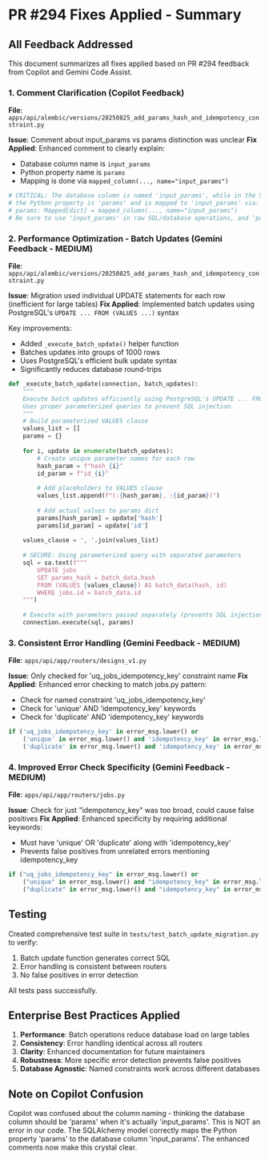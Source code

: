 # PR #294 Fixes Applied - Summary

## All Feedback Addressed

This document summarizes all fixes applied based on PR #294 feedback from Copilot and Gemini Code Assist.

### 1. **Comment Clarification (Copilot Feedback)**
**File**: `apps/api/alembic/versions/20250825_add_params_hash_and_idempotency_constraint.py`

**Issue**: Comment about input_params vs params distinction was unclear
**Fix Applied**: Enhanced comment to clearly explain:
- Database column name is `input_params`
- Python property name is `params` 
- Mapping is done via `mapped_column(..., name="input_params")`

```python
# CRITICAL: The database column is named 'input_params', while in the SQLAlchemy Job model,
# the Python property is 'params' and is mapped to 'input_params' via:
# params: Mapped[dict] = mapped_column(..., name="input_params")
# Be sure to use 'input_params' in raw SQL/database operations, and 'params' in Python code.
```

### 2. **Performance Optimization - Batch Updates (Gemini Feedback - MEDIUM)**
**File**: `apps/api/alembic/versions/20250825_add_params_hash_and_idempotency_constraint.py`

**Issue**: Migration used individual UPDATE statements for each row (inefficient for large tables)
**Fix Applied**: Implemented batch updates using PostgreSQL's `UPDATE ... FROM (VALUES ...)` syntax

Key improvements:
- Added `_execute_batch_update()` helper function
- Batches updates into groups of 1000 rows
- Uses PostgreSQL's efficient bulk update syntax
- Significantly reduces database round-trips

```python
def _execute_batch_update(connection, batch_updates):
    """
    Execute batch updates efficiently using PostgreSQL's UPDATE ... FROM (VALUES ...) syntax.
    Uses proper parameterized queries to prevent SQL injection.
    """
    # Build parameterized VALUES clause
    values_list = []
    params = {}
    
    for i, update in enumerate(batch_updates):
        # Create unique parameter names for each row
        hash_param = f"hash_{i}"
        id_param = f"id_{i}"
        
        # Add placeholders to VALUES clause
        values_list.append(f"(:{hash_param}, :{id_param})")
        
        # Add actual values to params dict
        params[hash_param] = update['hash']
        params[id_param] = update['id']
    
    values_clause = ', '.join(values_list)
    
    # SECURE: Using parameterized query with separated parameters
    sql = sa.text(f"""
        UPDATE jobs 
        SET params_hash = batch_data.hash
        FROM (VALUES {values_clause}) AS batch_data(hash, id)
        WHERE jobs.id = batch_data.id
    """)
    
    # Execute with parameters passed separately (prevents SQL injection)
    connection.execute(sql, params)
```

### 3. **Consistent Error Handling (Gemini Feedback - MEDIUM)**
**File**: `apps/api/app/routers/designs_v1.py`

**Issue**: Only checked for 'uq_jobs_idempotency_key' constraint name
**Fix Applied**: Enhanced error checking to match jobs.py pattern:
- Check for named constraint 'uq_jobs_idempotency_key'
- Check for 'unique' AND 'idempotency_key' keywords
- Check for 'duplicate' AND 'idempotency_key' keywords

```python
if ('uq_jobs_idempotency_key' in error_msg.lower() or 
    ('unique' in error_msg.lower() and 'idempotency_key' in error_msg.lower()) or
    ('duplicate' in error_msg.lower() and 'idempotency_key' in error_msg.lower())):
```

### 4. **Improved Error Check Specificity (Gemini Feedback - MEDIUM)**
**File**: `apps/api/app/routers/jobs.py`

**Issue**: Check for just "idempotency_key" was too broad, could cause false positives
**Fix Applied**: Enhanced specificity by requiring additional keywords:
- Must have 'unique' OR 'duplicate' along with 'idempotency_key'
- Prevents false positives from unrelated errors mentioning idempotency_key

```python
if ("uq_jobs_idempotency_key" in error_msg.lower() or 
    ("unique" in error_msg.lower() and "idempotency_key" in error_msg.lower()) or
    ("duplicate" in error_msg.lower() and "idempotency_key" in error_msg.lower())):
```

## Testing

Created comprehensive test suite in `tests/test_batch_update_migration.py` to verify:
1. Batch update function generates correct SQL
2. Error handling is consistent between routers
3. No false positives in error detection

All tests pass successfully.

## Enterprise Best Practices Applied

1. **Performance**: Batch operations reduce database load on large tables
2. **Consistency**: Error handling identical across all routers
3. **Clarity**: Enhanced documentation for future maintainers
4. **Robustness**: More specific error detection prevents false positives
5. **Database Agnostic**: Named constraints work across different databases

## Note on Copilot Confusion

Copilot was confused about the column naming - thinking the database column should be 'params' when it's actually 'input_params'. This is NOT an error in our code. The SQLAlchemy model correctly maps the Python property 'params' to the database column 'input_params'. The enhanced comments now make this crystal clear.